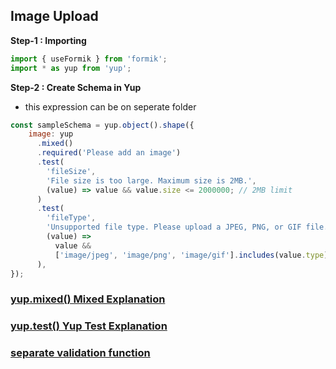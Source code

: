 ## Image Upload

**Step-1 : Importing**

```js
import { useFormik } from 'formik';
import * as yup from 'yup';
```

**Step-2 : Create Schema in Yup**
- this expression  can be on seperate folder 
```js
const sampleSchema = yup.object().shape({
    image: yup
      .mixed()
      .required('Please add an image')
      .test(
        'fileSize',
        'File size is too large. Maximum size is 2MB.',
        (value) => value && value.size <= 2000000; // 2MB limit
      )
      .test(
        'fileType',
        'Unsupported file type. Please upload a JPEG, PNG, or GIF file.',
        (value) =>
          value &&
          ['image/jpeg', 'image/png', 'image/gif'].includes(value.type)
      ),
});
```


  ### [yup.mixed() Mixed Explanation](/FrontEnd/yup_mixed.md)

  ### [yup.test() Yup Test Explanation](/FrontEnd/yup_test.md)

  ### [separate validation function](/FrontEnd/SeparateValidationFn.md) 



    

